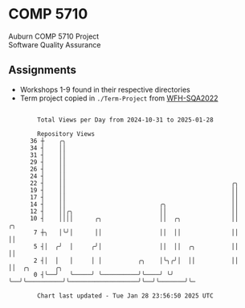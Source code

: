# COMP 5710
Auburn COMP 5710 Project  
Software Quality Assurance

## Assignments
- Workshops 1-9 found in their respective directories
- Term project copied in `./Term-Project` from [WFH-SQA2022](https://github.com/wumphlett/WFH-SQA2022-AUBURN)

```

        Total Views per Day from 2024-10-31 to 2025-01-28

        Repository Views
      36 ┼    ╭╮
      34 ┤    ││
      31 ┤    ││
      29 ┤    ││
      26 ┤    ││
      24 ┤    ││
      22 ┤    ││                                              ╭╮
      19 ┤    ││                                              ││
      17 ┤    ││                                              ││
      14 ┤    ││                          ╭╮                  ││
      12 ┤    ││╭╮                        ││                  ││
      10 ┤    ││││      ╭╮                ││  ╭╮              ││                   ╭╮
       7 ┼╮   │╰╯│      ││                ││  ││              ││                   ││
       5 ┤│  ╭╯  │     ╭╯│                ││  ││  ╭╮          ││                   ││
       2 ┤│  │   │     │ │          ╭╮    │╰╮╭╯│  ││          ││                   ││  ╭╮       ╭╮
       0 ┤╰──╯   ╰─────╯ ╰──────────╯╰────╯ ╰╯ ╰──╯╰──────────╯╰───────────────────╯╰──╯╰───────╯╰─

        Chart last updated - Tue Jan 28 23:56:50 2025 UTC
        
```
